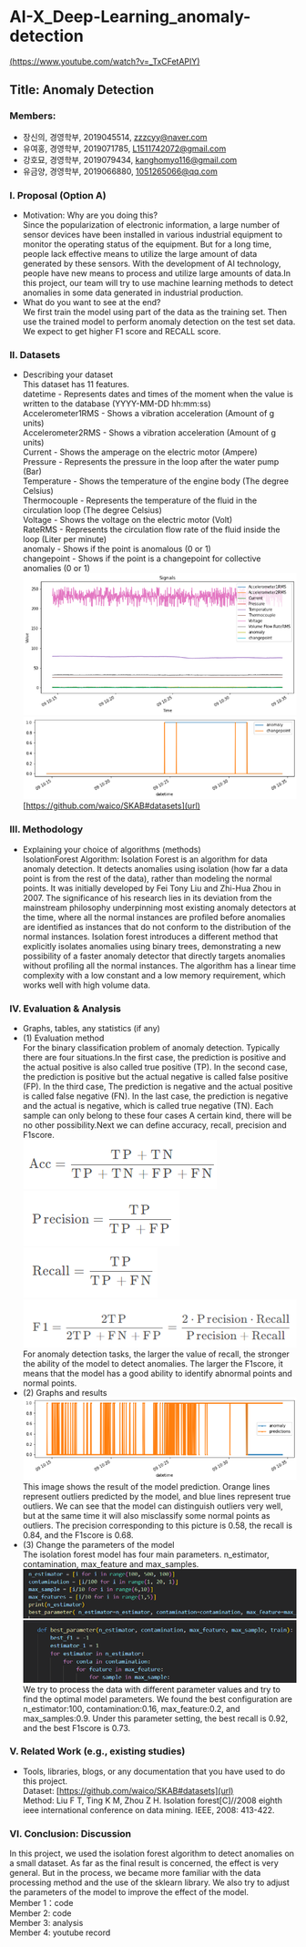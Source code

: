# AI-X_Deep-Learning_anomaly-detection  
[(https://www.youtube.com/watch?v=_TxCFetAPIY)](url)
## Title: Anomaly Detection
### Members: 
- 장신의, 경영학부, 2019045514, zzzcyy@naver.com
- 유여홍, 경영학부, 2019071785, L1511742072@gmail.com
- 강호묘, 경영학부, 2019079434, kanghomyo116@gmail.com
- 유금양, 경영학부, 2019066880, 1051265066@qq.com
### I. Proposal (Option A) 
- Motivation: Why are you doing this?   
Since the popularization of electronic information, a large number of sensor devices have been installed in various industrial equipment to monitor the operating status of the equipment. But for a long time, people lack effective means to utilize the large amount of data generated by these sensors. With the development of AI technology, people have new means to process and utilize large amounts of data.In this project, our team will try to use machine learning methods to detect anomalies in some data generated in industrial production.
- What do you want to see at the end?  
We first train the model using part of the data as the training set. Then use the trained model to perform anomaly detection on the test set data. We expect to get higher F1 score and RECALL score.

### II. Datasets 
- Describing your dataset  
This dataset has 11 features.  
datetime - Represents dates and times of the moment when the value is written to the database (YYYY-MM-DD hh:mm:ss)  
Accelerometer1RMS - Shows a vibration acceleration (Amount of g units)  
Accelerometer2RMS - Shows a vibration acceleration (Amount of g units)  
Current - Shows the amperage on the electric motor (Ampere)  
Pressure - Represents the pressure in the loop after the water pump (Bar)  
Temperature - Shows the temperature of the engine body (The degree Celsius)  
Thermocouple - Represents the temperature of the fluid in the circulation loop (The degree Celsius)  
Voltage - Shows the voltage on the electric motor (Volt)  
RateRMS - Represents the circulation flow rate of the fluid inside the loop (Liter per minute)  
anomaly - Shows if the point is anomalous (0 or 1)  
changepoint - Shows if the point is a changepoint for collective anomalies (0 or 1)  
![image](https://github.com/zzzcyy/AI-X_Deep-Learning_anomaly-detection/blob/main/img/data.png)  
![image](https://github.com/zzzcyy/AI-X_Deep-Learning_anomaly-detection/blob/main/img/anomaly_display.png)
[https://github.com/waico/SKAB#datasets](url)
### III. Methodology
- Explaining your choice of algorithms (methods)  
IsolationForest Algorithm: Isolation Forest is an algorithm for data anomaly detection. It detects anomalies using isolation (how far a data point is from the rest of the data), rather than modeling the normal points. It was initially developed by Fei Tony Liu and Zhi-Hua Zhou in 2007. The significance of his research lies in its deviation from the mainstream philosophy underpinning most existing anomaly detectors at the time, where all the normal instances are profiled before anomalies are identified as instances that do not conform to the distribution of the normal instances. Isolation forest introduces a different method that explicitly isolates anomalies using binary trees, demonstrating a new possibility of a faster anomaly detector that directly targets anomalies without profiling all the normal instances. The algorithm has a linear time complexity with a low constant and a low memory requirement, which works well with high volume data.

### IV. Evaluation & Analysis
- Graphs, tables, any statistics (if any)
- (1) Evaluation method  
For the binary classification problem of anomaly detection. Typically there are four situations.In the first case, the prediction is positive and the actual positive is also called true positive (TP). In the second case, the prediction is positive but the actual negative is called false positive (FP). In the third case, The prediction is negative and the actual positive is called false negative (FN). In the last case, the prediction is negative and the actual is negative, which is called true negative (TN). Each sample can only belong to these four cases A certain kind, there will be no other possibility.Next we can define accuracy, recall, precision and F1score.  
![image](https://github.com/zzzcyy/AI-X_Deep-Learning_anomaly-detection/blob/main/img/accuracy.PNG)  
![image](https://github.com/zzzcyy/AI-X_Deep-Learning_anomaly-detection/blob/main/img/precision.PNG)  
![image](https://github.com/zzzcyy/AI-X_Deep-Learning_anomaly-detection/blob/main/img/recall.PNG)  
![image](https://github.com/zzzcyy/AI-X_Deep-Learning_anomaly-detection/blob/main/img/f1.PNG)  
For anomaly detection tasks, the larger the value of recall, the stronger the ability of the model to detect anomalies. The larger the F1score, it means that the model has a good ability to identify abnormal points and normal points.  
- (2) Graphs and results  
![image](https://github.com/zzzcyy/AI-X_Deep-Learning_anomaly-detection/blob/main/img/result.png)  
This image shows the result of the model prediction. Orange lines represent outliers predicted by the model, and blue lines represent true outliers. We can see that the model can distinguish outliers very well, but at the same time it will also misclassify some normal points as outliers. The precision corresponding to this picture is 0.58, the recall is 0.84, and the F1score is 0.68.  
- (3) Change the parameters of the model  
The isolation forest model has four main parameters. n_estimator, contamination, max_feature and max_samples.
![image](https://github.com/zzzcyy/AI-X_Deep-Learning_anomaly-detection/blob/main/img/parameters.PNG)  
![image](https://github.com/zzzcyy/AI-X_Deep-Learning_anomaly-detection/blob/main/img/search_model.PNG)  
We try to process the data with different parameter values and try to find the optimal model parameters. We found the best configuration are n_estimator:100, contamination:0.16, max_feature:0.2, and max_samples:0.9. Under this parameter setting, the best recall is 0.92, and the best F1score is 0.73.

### V. Related Work (e.g., existing studies)
- Tools, libraries, blogs, or any documentation that you have used to do this project.  
Dataset: [https://github.com/waico/SKAB#datasets](url)  
Method: Liu F T, Ting K M, Zhou Z H. Isolation forest[C]//2008 eighth ieee international conference on data mining. IEEE, 2008: 413-422.
### VI. Conclusion: Discussion  
In this project, we used the isolation forest algorithm to detect anomalies on a small dataset. As far as the final result is concerned, the effect is very general. But in the process, we became more familiar with the data processing method and the use of the sklearn library. We also try to adjust the parameters of the model to improve the effect of the model.  
Member 1：code    
Member 2: code  
Member 3: analysis  
Member 4: youtube record
